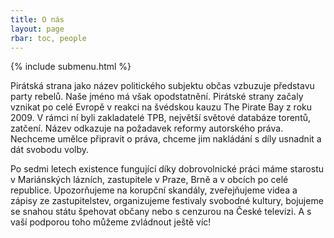 ```yaml
---
title: O nás
layout: page
rbar: toc, people
---
```

{% include submenu.html %}

Pirátská strana jako název politického subjektu občas vzbuzuje představu party rebelů. Naše jméno má však opodstatnění. Pirátské strany začaly vznikat po celé Evropě v reakci na švédskou kauzu The Pirate Bay z roku 2009. V rámci ní byli zakladatelé TPB, největší světové databáze torentů, zatčení. Název odkazuje na požadavek reformy autorského práva. Nechceme umělce připravit o práva, chceme jim nakládání s díly usnadnit a dát svobodu volby.

Po sedmi letech existence fungující díky dobrovolnické práci máme starostu v Mariánských lázních, zastupitele v Praze, Brně a v obcích po celé republice. Upozorňujeme na korupční skandály, zveřejňujeme videa a zápisy ze zastupitelstev, organizujeme festivaly svobodné kultury, bojujeme se snahou státu špehovat občany nebo s cenzurou na České televizi. A s vaší podporou toho můžeme zvládnout ještě víc!
